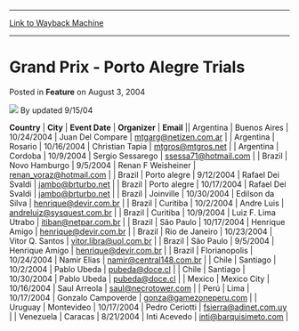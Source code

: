 
---
[Link to Wayback Machine](https://web.archive.org/web/20220807155912/https://magic.wizards.com/en/articles/archive/feature/grand-prix-porto-alegre-trials-2004-08-03)

[_metadata_:wayback_url]:- "https://magic.wizards.com/en/articles/archive/feature/grand-prix-porto-alegre-trials-2004-08-03"
[_metadata_:wayback_raw_url]:- "https://web.archive.org/web/20220807155912id_/https://magic.wizards.com/en/articles/archive/feature/grand-prix-porto-alegre-trials-2004-08-03"
[_metadata_:wayback_capture_timestamp]:- "2022-08-07 15:59:12+00:00"
[_metadata_:description]:- "CountryCityEvent DateOrganizerEmailArgentinaBuenos Aires10/24/2004Juan Del Comparemtgarg@netizen.com.arArgentinaRosario10/16/2004Christian Tapiamtgros@mtgros.netArgentinaCordoba10/9/2004Sergio Sessaregossessa71@hotmail.comBrazilNovo Hamburgo9/5/2004Renan F Weisheinerrenan_voraz@hotmail.comBrazilPorto alegre9/12/2004Rafael Dei Svaldijambo@brturbo.netBrazilPorto"
[_metadata_:generator]:- "Drupal 7 (http://drupal.org)"
[_metadata_:publish_date]:- "2004-08-03"
---


Grand Prix - Porto Alegre Trials
================================



 Posted in **Feature**
 on August 3, 2004 






![](https://media.magic.wizards.com/styles/auth_small/public/generic-avatar-150_428.png)
By updated 9/15/04













 **Country** | **City** | **Event Date** | **Organizer** | **Email** || Argentina | Buenos Aires | 10/24/2004 | Juan Del Compare | [mtgarg@netizen.com.ar](mailto:mtgarg@netizen.com.ar) |
| Argentina | Rosario | 10/16/2004 | Christian Tapia | [mtgros@mtgros.net](mailto:mtgros@mtgros.net) |
| Argentina | Cordoba | 10/9/2004 | Sergio Sessarego | [ssessa71@hotmail.com](mailto:ssessa71@hotmail.com) |
| Brazil | Novo Hamburgo | 9/5/2004 | Renan F Weisheiner | [renan\_voraz@hotmail.com](mailto:renan_voraz@hotmail.com) |
| Brazil | Porto alegre | 9/12/2004 | Rafael Dei Svaldi | [jambo@brturbo.net](mailto:jambo@brturbo.net) |
| Brazil | Porto alegre | 10/17/2004 | Rafael Dei Svaldi | [jambo@brturbo.net](mailto:jambo@brturbo.net) |
| Brazil | Joinville | 10/30/2004 | Edilson da Silva | [henrique@devir.com.br](mailto:henrique@devir.com.br) |
| Brazil | Curitiba | 10/2/2004 | Andre Luis | [andreluiz@sysquest.com.br](mailto:andreluiz@sysquest.com.br) |
| Brazil | Curitiba | 10/9/2004 | Luiz F. Lima Utrabo | [itiban@netpar.com.br](mailto:itiban@netpar.com.br) |
| Brazil | São Paulo | 10/17/2004 | Henrique Amigo | [henrique@devir.com.br](mailto:henrique@devir.com.br) |
| Brazil | Rio de Janeiro | 10/23/2004 | Vitor Q. Santos | [vitor.libra@uol.com.br](mailto:vitor.libra@uol.com.br) |
| Brazil | São Paulo | 9/5/2004 | Henrique Amigo  | [henrique@devir.com.br](mailto:henrique@devir.com.br) |
| Brazil | Florianopolis | 10/24/2004 | Namir Elias | [namir@central148.com.br](mailto:namir@central148.com.br) |
| Chile | Santiago | 10/2/2004 | Pablo Ubeda | [pubeda@doce.cl](mailto:pubeda@doce.cl) |
| Chile | Santiago | 10/30/2004 | Pablo Ubeda | [pubeda@doce.cl](mailto:pubeda@doce.cl) |
| Mexico | Mexico City | 10/16/2004 | Saul Arreola | [saul@necrotower.com](mailto:saul@necrotower.com) |
| Perú | Lima | 10/17/2004 | Gonzalo Campoverde | [gonza@gamezoneperu.com](mailto:gonza@gamezoneperu.com) |
| Uruguay | Montevideo | 10/17/2004 | Pedro Ceriotti | [fsierra@adinet.com.uy](mailto:fsierra@adinet.com.uy) |
| Venezuela | Caracas | 8/21/2004 | Inti Acevedo | [inti@barquisimeto.com](mailto:inti@barquisimeto.com) |







